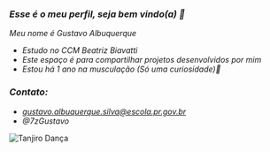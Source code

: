 ### *Esse é o meu perfil, seja bem vindo(a) 🎸*

*Meu nome é Gustavo Albuquerque*

- *Estudo no CCM Beatriz Biavatti*
- *Este espaço é para compartilhar projetos desenvolvidos por mim*
- *Estou há 1 ano na musculação (Só uma curiosidade)💪*

### *Contato:*

- *gustavo.albuquerque.silva@escola.pr.gov.br*
- *@7zGustavo* 

![Tanjiro Dança](https://github.com/user-attachments/assets/00eaf203-fc23-4c79-96b6-663352552c6a)
